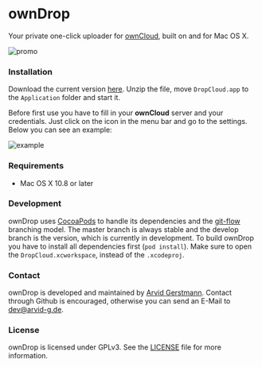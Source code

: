 # ownDrop

Your private one-click uploader for [ownCloud](https://owncloud.org/), built on and for Mac OS X.

![promo](https://raw.githubusercontent.com/Leandros/ownDrop/master/Promo/promo.gif)


### Installation
Download the current version [here](https://github.com/Leandros/ownDrop/releases/download/0.1.0/DropCloud-0.1.0.zip). Unzip the file, move `DropCloud.app` to the `Application` folder and start it.

Before first use you have to fill in your **ownCloud** server and your credentials. Just click on the icon in the menu bar and go to the settings. Below you can see an example:

![example](https://raw.githubusercontent.com/Leandros/ownDrop/master/Promo/example.png)


### Requirements

- Mac OS X 10.8 or later


### Development
ownDrop uses [CocoaPods](http://cocoapods.org) to handle its dependencies and the [git-flow](http://nvie.com/posts/a-successful-git-branching-model/) branching model. The master branch is always stable and the develop branch is the version, which is currently in development.
To build ownDrop you have to install all dependencies first (`pod install`).
Make sure to open the `DropCloud.xcworkspace`, instead of the `.xcodeproj`.


### Contact
ownDrop is developed and maintained by [Arvid Gerstmann](http://github.com/leandros). Contact through Github is encouraged, otherwise you can send an E-Mail to dev@arvid-g.de.


### License
ownDrop is licensed under GPLv3. See the [LICENSE](https://github.com/Leandros/ownDrop/blob/master/LICENSE) file for more information.
